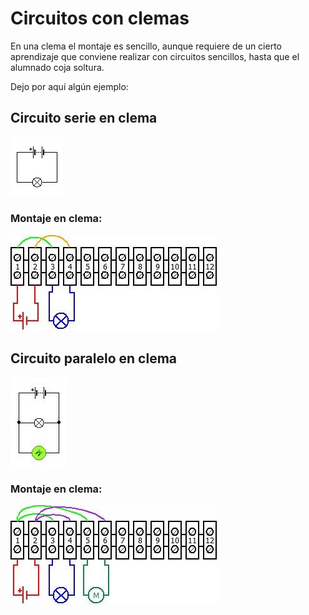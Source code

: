 # Circuitos con clemas

En una clema el montaje es sencillo, aunque requiere de un cierto aprendizaje que conviene realizar con circuitos sencillos, hasta que el alumnado coja soltura.  

Dejo por aquí algún ejemplo:  

## Circuito serie en clema

![Circuito serie](Circuito1.png) 

### Montaje en clema:
![Circuito serie en clema](Circuito1Clema.jpg) 

## Circuito paralelo en clema

![Circuito paralelo](Circuito2.png) 

### Montaje en clema:
![Circuito paralelo men clema](Circuito2Clema.jpg) 
